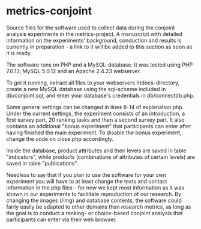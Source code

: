 # metrics-conjoint
Source files for the software used to collect data during the conjoint analysis experiments in the metrics-project. A manuscript with detailed information on the experiments' background, conduction and results is currently in preparation - a link to it will be added to this section as soon as it is ready. 

The software runs on PHP and a MySQL-database. It was tested using PHP 7.0.13, MySQL 5.0.12 and an Apache 2.4.23 webserver. 

To get it running, extract all files to your webservers htdocs-directory, create a new MySQL database using the sql-scheme included in db/conjoint.sql, and enter your database's credentials in db/connectdb.php. 

Some general settings can be changed in lines 8-14 of explanation.php. Under the current settings, the experiment consists of an introduction, a first survey part, 20 ranking tasks and then a second survey part. It also contains an additional "bonus experiment" that participants can enter after having finished the main experiment. To disable the bonus experiment, change the code on close.php accordingly. 

Inside the database, product attributes and their levels are saved in table "indicators", while products (combinations of attributes of certain levels) are saved in table "publications".

Needless to say that if you plan to use the software for your own experiment you will have to at least change the texts and contact information in the php files - for now we kept most information as it was shown in our experiments to facilitate reproduction of our research. By changing the images (/img) and database contents, the software could fairly easily be adapted to other domains than research metrics, as long as the goal is to conduct a ranking- or choice-based conjoint analysis that participants can enter via their web browser. 
